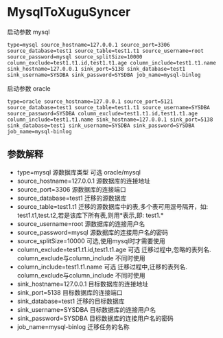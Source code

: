 # MysqlToXuguSyncer

启动参数 mysql 
```shell
type=mysql source_hostname=127.0.0.1 source_port=3306 source_database=test1 source_table=test1.t1 source_username=root source_password=mysql source_splitSize=10000 column_exclude=test1.t1.id,test1.t1.age column_include=test1.t1.name sink_hostname=127.0.0.1 sink_port=5138 sink_database=test1 sink_username=SYSDBA sink_password=SYSDBA job_name=mysql-binlog
```


启动参数 oracle
```shell
type=oracle source_hostname=127.0.0.1 source_port=5121 source_database=test1 source_table=test1.t1 source_username=SYSDBA source_password=SYSDBA column_exclude=test1.t1.id,test1.t1.age column_include=test1.t1.name sink_hostname=127.0.0.1 sink_port=5138 sink_database=test1 sink_username=SYSDBA sink_password=SYSDBA job_name=mysql-binlog
```

## 参数解释

- type=mysql    源数据库类型  可选 oracle/mysql
- source_hostname=127.0.0.1    源数据库的连接地址
- source_port=3306             源数据库的连接端口
- source_database=test1        迁移的源数据库
- source_table=test1.t1        迁移的源数据库中的表,多个表可用逗号隔开，如: test1.t1,test.t2,若是该库下所有表,则用\*表示,即: test1.\*
- source_username=root         源数据库的连接用户名
- source_password=mysql        源数据库的连接用户名的密码
- source_splitSize=10000       可选,使用mysql时才需要使用
- column_exclude=test1.t1.id,test1.t1.age   可选  迁移过程中,忽略的表列名. column_exclude与column_include 不同时使用
- column_include=test1.t1.name              可选  迁移过程中,迁移的表列名. column_exclude与column_include 不同时使用
- sink_hostname=127.0.0.1      目标数据库的连接地址
- sink_port=5138               目标数据库的连接端口
- sink_database=test1          迁移的目标数据库
- sink_username=SYSDBA         目标数据库的连接用户名
- sink_password=SYSDBA         目标数据库的连接用户名的密码
- job_name=mysql-binlog        迁移任务的名称

